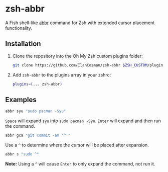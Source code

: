 # zsh-abbr

A Fish shell-like [abbr](https://fishshell.com/docs/current/cmds/abbr.html) command for Zsh with extended cursor placement functionality.

## Installation

1. Clone the repository into the Oh My Zsh custom plugins folder:

   ```sh
   git clone https://github.com/IlanCosman/zsh-abbr $ZSH_CUSTOM/plugins/zsh-abbr
   ```

2. Add `zsh-abbr` to the plugins array in your zshrc:

   ```sh
   plugins=(... zsh-abbr)
   ```

## Examples

```sh
abbr syu "sudo pacman -Syu"
```

`Space` will expand `syu` into `sudo pacman -Syu`. `Enter` will expand and then run the command.

```sh
abbr gca "git commit -am '^'"
```

Use a `^` to determine where the cursor will be placed after expansion.

```sh
abbr s "sudo ^"
```

**Note:** Using a `^` will cause `Enter` to only expand the command, not run it.
